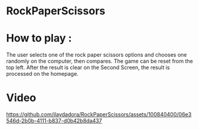 # RockPaperScissors

# How to play : 
 The user selects one of the rock paper scissors options and chooses one randomly on the computer, then compares.
 The game can be reset from the top left.
 After the result is clear on the Second Screen, the result is processed on the homepage.

# Video
https://github.com/ilaydadora/RockPaperScissors/assets/100840400/06e3546d-2b0b-4111-b837-d0b42b8da437

